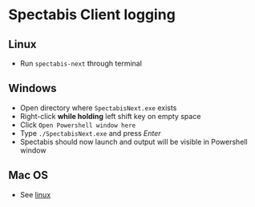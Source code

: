# Spectabis Client logging

## Linux

* Run `spectabis-next` through terminal

## Windows

* Open directory where `SpectabisNext.exe` exists
* Right-click **while holding** left shift key on empty space
* Click `Open Powershell window here`
* Type `./SpectabisNext.exe` and press *Enter*
* Spectabis should now launch and output will be visible in Powershell window

## Mac OS

* See [linux](#linux)
